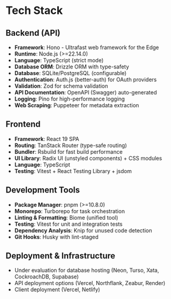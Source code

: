 # Tech Stack

## Backend (API)
- **Framework**: Hono - Ultrafast web framework for the Edge
- **Runtime**: Node.js (>=22.14.0)
- **Language**: TypeScript (strict mode)
- **Database ORM**: Drizzle ORM with type-safety
- **Database**: SQLite/PostgreSQL (configurable)
- **Authentication**: Auth.js (better-auth) for OAuth providers
- **Validation**: Zod for schema validation
- **API Documentation**: OpenAPI (Swagger) auto-generated
- **Logging**: Pino for high-performance logging
- **Web Scraping**: Puppeteer for metadata extraction

## Frontend
- **Framework**: React 19 SPA
- **Routing**: TanStack Router (type-safe routing)
- **Bundler**: Rsbuild for fast build performance
- **UI Library**: Radix UI (unstyled components) + CSS modules
- **Language**: TypeScript
- **Testing**: Vitest + React Testing Library + jsdom

## Development Tools
- **Package Manager**: pnpm (>=10.8.0)
- **Monorepo**: Turborepo for task orchestration
- **Linting & Formatting**: Biome (unified tool)
- **Testing**: Vitest for unit and integration tests
- **Dependency Analysis**: Knip for unused code detection
- **Git Hooks**: Husky with lint-staged

## Deployment & Infrastructure
- Under evaluation for database hosting (Neon, Turso, Xata, CockroachDB, Supabase)
- API deployment options (Vercel, Northflank, Zeabur, Render)
- Client deployment (Vercel, Netlify)